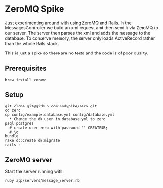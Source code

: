 ZeroMQ Spike
============

Just experimenting around with using ZeroMQ and Rails. In the MessagesController we build an xml request and then send it via ZeroMQ
to our server. The server then parses the xml and adds the message to the database. To conserve memory, the server only loads ActiveRecord rather than
the whole Rails stack.

This is just a spike so there are no tests and the code is of poor quality.

Prerequisites
-------------

```
brew install zeromq
```

Setup
-----

```
git clone git@github.com:andypike/zero.git
cd zero
cp config/example.database.yml config/database.yml
  * Change the db user in database.yml to zero
psql postgres
  # create user zero with password '' CREATEDB;
  # \q
bundle
rake db:create db:migrate
rails s
```

ZeroMQ server
-------------

Start the server running with:

```
ruby app/servers/message_server.rb
```
